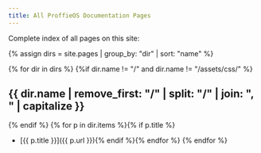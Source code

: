 ```yaml
---
title: All ProffieOS Documentation Pages
---
```

Complete index of all pages on this site:

{% assign dirs = site.pages | group_by: "dir" | sort: "name" %} 

{% for dir in dirs %}
{%if dir.name != "/" and dir.name != "/assets/css/" %}
## {{ dir.name | remove_first: "/" | split: "/" | join: ", " | capitalize }}
{% endif %}
{% for p in dir.items %}{% if p.title %}
  * [{{ p.title }}]({{ p.url }}){% endif %}{% endfor %}
{% endfor %}

